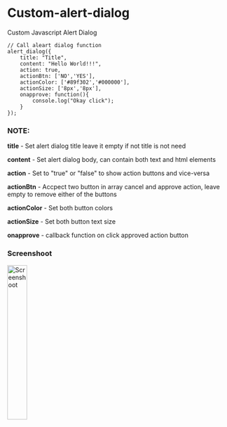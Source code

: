 # Custom-alert-dialog
Custom Javascript Alert Dialog
    
    
    // Call aleart dialog function
    alert_dialog({
        title: "Title",
        content: "Hello World!!!",
        action: true,
        actionBtn: ['NO','YES'],
        actionColor: ['#89f302','#000000'],
        actionSize: ['8px','8px'],
        onapprove: function(){
            console.log("Okay click");
        }
    });

    
    
<h3>NOTE:</h3>

<b>title</b> - Set alert dialog title leave it empty if not title is not need

<b>content</b> - Set alert dialog body, can contain both text and html elements

<b>action</b> - Set to "true" or "false" to show action buttons and vice-versa

<b>actionBtn</b> - Accpect two button in array cancel and approve action, leave empty to remove either of the buttons

<b>actionColor</b> - Set both button colors

<b>actionSize</b> - Set both button text size

<b>onapprove</b> - callback function on click approved action button


<h3>Screenshoot</h3>



<img style="width: 30%; object-fit: 100%;" src="https://user-images.githubusercontent.com/24917368/180100976-e8000dd6-4a5b-4d16-9827-90168b9abeeb.png" alt="Screenshoot"/>
